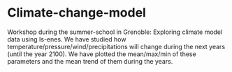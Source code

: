 # Climate-change-model
Workshop during the summer-school in Grenoble: Exploring climate model data using Is-enes.
We have studied how temperature/pressure/wind/precipitations will change during the next years (until the year 2100).
We have plotted the mean/max/min of these parameters and the mean trend of them during the years.
